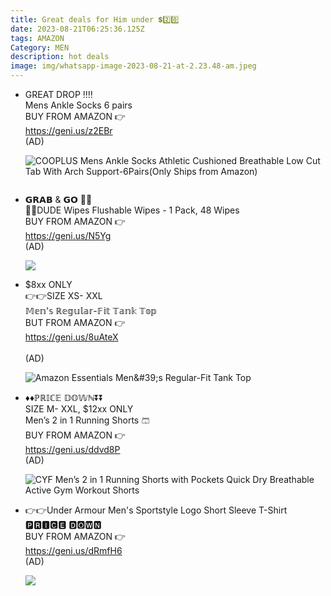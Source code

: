 ```yaml
---
title: Great deals for Him under 💲2️⃣0️⃣
date: 2023-08-21T06:25:36.125Z
tags: AMAZON
Category: MEN
description: hot deals
image: img/whatsapp-image-2023-08-21-at-2.23.48-am.jpeg
---
```

* <!--StartFragment-->

  GREAT DROP ‼‼\
  Mens Ankle Socks 6 pairs\
  BUY FROM AMAZON 👉\
  <https://geni.us/z2EBr>\
  (AD)

  <!--EndFragment--><!--StartFragment-->

  ![COOPLUS Mens Ankle Socks Athletic Cushioned Breathable Low Cut Tab With Arch Support-6Pairs(Only Ships from Amazon)](https://m.media-amazon.com/images/I/81V8HCK8GVL._AC_UX679_.jpg)

  <!--EndFragment-->

  ![]()
* <!--StartFragment-->

  𝗚𝗥𝗔𝗕 & 𝗚𝗢 🏃🏃\
  💞💞DUDE Wipes Flushable Wipes - 1 Pack, 48 Wipes\
  BUY FROM AMAZON 👉\
  <https://geni.us/N5Yg>\
  (AD)<!--StartFragment-->

  ![](https://m.media-amazon.com/images/I/71-wWitztHL._AC_SL1500_.jpg)

  <!--EndFragment-->

  <!--EndFragment-->
* <!--StartFragment-->

  $8xx ONLY\
  👉👉SIZE XS- XXL\
  𝕄𝕖𝕟'𝕤 ℝ𝕖𝕘𝕦𝕝𝕒𝕣-𝔽𝕚𝕥 𝕋𝕒𝕟𝕜 𝕋𝕠𝕡\
  BUT FROM AMAZON 👉\
  <https://geni.us/8uAteX>\
  \
  (AD)

  <!--EndFragment--><!--StartFragment-->

  ![Amazon Essentials Men\&#39;s Regular-Fit Tank Top](https://m.media-amazon.com/images/I/81aRHcnI65L._AC_UX569_.jpg)

  <!--EndFragment-->
* <!--StartFragment-->

  ♦️♦️ℙℝ𝕀ℂ𝔼 𝔻𝕆𝕎ℕ⏬⏬\
  SIZE M- XXL, $12xx ONLY\
  Men’s 2 in 1 Running Shorts 🩳\
  BUY FROM AMAZON 👉\
  <https://geni.us/ddvd8P>\
  (AD)

  <!--EndFragment--><!--StartFragment-->

  ![CYF Men’s 2 in 1 Running Shorts with Pockets Quick Dry Breathable Active Gym Workout Shorts](https://m.media-amazon.com/images/I/61Chgfyt9VL._AC_UX679_.jpg)

  <!--EndFragment-->
* <!--StartFragment-->

  👉👉Under Armour Men's Sportstyle Logo Short Sleeve T-Shirt\
  🅿🆁🅸🅲🅴 🅳🅾🆆🅽\
  BUY FROM AMAZON 👉\
  <https://geni.us/dRmfH6>\
  (AD)

  <!--EndFragment--><!--StartFragment-->

  ![](https://m.media-amazon.com/images/I/715rxYtGhGL._AC_SL1500_.jpg)

  <!--EndFragment-->